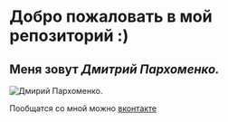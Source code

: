 Добро пожаловать в мой репозиторий :)
=====================

Меня зовут ***Дмитрий Пархоменко.***
-----------------------------------


![Дмирий Пархоменко.](http://www.worldofcoding.ru/img/author/author.jpg)


Пообщатся со мной можно [вконтакте](https://vk.com/demonsait)
